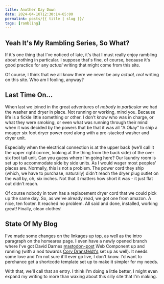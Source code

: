 ```yaml
---
title: Another Day Down
date: 2024-04-10T12:30:14-05:00
permalink: posts/{{ title | slug }}/
tags: [rambling]
---
```

## Yeah It's My Rambling Series, So What?
If it's one thing that I've noticed of late, it's that I must really enjoy rambling about nothing in particular. I suppose that's fine, of course, because it's good practice for any _actual_ writing that might come from this site.

Of course, I think that we all know there we never be any _actual, real_ writing on this site. Who am I fooling, anyway?

## Last Time On...
When last we joined in the great adventures of _nobody in particular_ we had the washer and dryer in place. Not running or working, mind you. Because life is a fickle little something or other. I don't know who was in charge, or what they were smoking, or even what was running through their mind when it was decided by the powers that be that it was all "A Okay" to ship a meager six foot dryer power cord along with a pre-stacked washer and dryer unit.

Especially when the electrical connection is at the upper back (we'll call it the upper right corner, looking at the thing from the back side) of the over six foot tall unit. Can you guess where I'm going here? Our laundry room is set up to accommodate side by side units. As I would wager most peoples' places are. Normally, this is not a problem. The power cord they ship (which, we have to purchase, naturally) didn't reach the dryer plug outlet on the wall by, oh, six inches. Not that it matters how short it was - it just flat out didn't reach.

Of course nobody in town has a replacement dryer cord that we could pick up the same day. So, as we've already read, we got one from amazon. A nice, ten footer. It reached no problem. All said and done, installed, working great! Finally, clean clothes!

## State Of My Blog
I've made some changes on the linkages up top, as well as the intro paragraph on the homearea page. I even have a newly opened branch where I've got David Darnes [mastodon-post](https://github.com/daviddarnes/mastodon-post/tree/main) Web Component up and running (with a nod towards [Cory Dransfeldt's](https://coryd.dev/posts/2024/automatic-mastodon-post-embeds/) set up as well). It needs some love and I'm not sure it'll ever go live, I don't know. I'd want to perchance get a shortcode template set up to make it simpler for my needs.

With that, we'll call that an entry. I think I'm doing a little better, I might even expand my writing to more than waxing about this silly site that I'm making. 

